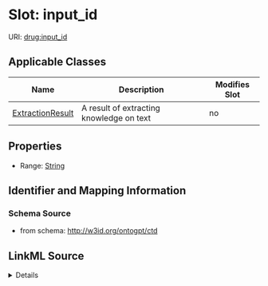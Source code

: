 

# Slot: input_id

URI: [drug:input_id](http://w3id.org/ontogpt/drug/input_id)



<!-- no inheritance hierarchy -->





## Applicable Classes

| Name | Description | Modifies Slot |
| --- | --- | --- |
| [ExtractionResult](ExtractionResult.md) | A result of extracting knowledge on text |  no  |







## Properties

* Range: [String](String.md)





## Identifier and Mapping Information







### Schema Source


* from schema: http://w3id.org/ontogpt/ctd




## LinkML Source

<details>
```yaml
name: input_id
from_schema: http://w3id.org/ontogpt/ctd
rank: 1000
alias: input_id
owner: ExtractionResult
domain_of:
- ExtractionResult
range: string

```
</details>